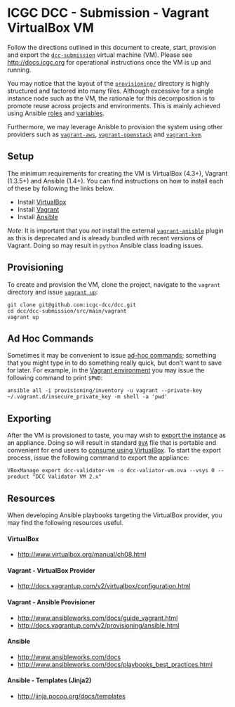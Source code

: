 ICGC DCC - Submission - Vagrant VirtualBox VM
===

Follow the directions outlined in this document to create, start, provision and export the [`dcc-submission`](../../../) virtual machine (VM). Please see http://docs.icgc.org for operational instructions once the VM is up and running.

You may notice that the layout of the [`provisioning/`](provisioning) directory is highly structured and factored into many files. Although excessive for a single instance node such as the VM, the rationale for this decomposition is to promote reuse across projects and environments. This is mainly achieved using Ansible [roles](http://www.ansibleworks.com/docs/playbooks_roles.html) and [variables](http://www.ansibleworks.com/docs/playbooks_variables.html).

Furthermore, we may leverage Anisble to provision the system using other providers such as [`vagrant-aws`](https://github.com/mitchellh/vagrant-aws), [`vagrant-openstack`](https://github.com/cloudbau/vagrant-openstack-plugin) and [`vagrant-kvm`](https://github.com/adrahon/vagrant-kvm).

Setup
---
The minimum requirements for creating the VM is VirtualBox (4.3+), Vagrant (1.3.5+) and Ansible (1.4+). You can find instructions on how to install each of these by following the links below.

- Install [VirtualBox](https://www.virtualbox.org/wiki/Downloads)
- Install [Vagrant](http://downloads.vagrantup.com)
- Install [Ansible](http://www.ansibleworks.com/docs/intro_installation.html)

*Note*: It is important that you _not_ install the external [`vagrant-anisble`](https://github.com/dsander/vagrant-ansible) plugin as this is deprecated and is already bundled with recent versions of Vagrant. Doing so may result in `python` Ansible class loading issues.

Provisioning
---
To create and provision the VM, clone the project, navigate to the `vagrant` directory and issue [`vagrant up`](http://docs.vagrantup.com/v2/cli/up.html):
 
 	git clone git@github.com:icgc-dcc/dcc.git
 	cd dcc/dcc-submission/src/main/vagrant
	vagrant up

Ad Hoc Commands
---
Sometimes it may be convenient to issue [ad-hoc commands](http://www.ansibleworks.com/docs/intro_adhoc.html); something that you might type in to do something really quick, but don’t want to save for later. For example, in the [Vagrant environment](http://www.ansibleworks.com/docs/guide_vagrant.html#id5) you may issue the following command to print `$PWD`:

	ansible all -i provisioning/inventory -u vagrant --private-key ~/.vagrant.d/insecure_private_key -m shell -a 'pwd'

Exporting
---
After the VM is provisioned to taste, you may wish to [export the instance](https://www.virtualbox.org/manual/ch08.html#vboxmanage-export) as an appliance. Doing so will result in standard [`OVA`](http://en.wikipedia.org/wiki/Open_Virtualization_Format) file that is portable and convenient for end users to [consume using VirtualBox](https://www.virtualbox.org/manual/ch01.html#ovf). To start the export process, issue the following command to export the appliance:

	VBoxManage export dcc-validator-vm -o dcc-valiator-vm.ova --vsys 0 --product "DCC Validator VM 2.x"

Resources
---
When developing Ansible playbooks targeting the VirtualBox provider, you may find the following resources useful.

#### VirtualBox
- http://www.virtualbox.org/manual/ch08.html

#### Vagrant - VirtualBox Provider
- http://docs.vagrantup.com/v2/virtualbox/configuration.html

#### Vagrant - Ansible Provisioner
- http://www.ansibleworks.com/docs/guide_vagrant.html
- http://docs.vagrantup.com/v2/provisioning/ansible.html

#### Ansible
- http://www.ansibleworks.com/docs
- http://www.ansibleworks.com/docs/playbooks_best_practices.html

#### Ansible - Templates (Jinja2)
- http://jinja.pocoo.org/docs/templates

